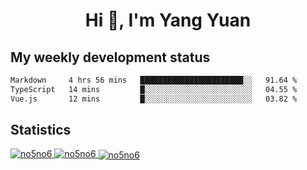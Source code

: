 <h1 align="center">Hi 👋, I'm Yang Yuan</h1>


## My weekly development status
<!--START_SECTION:waka-->

```txt
Markdown     4 hrs 56 mins   ███████████████████████░░   91.64 %
TypeScript   14 mins         █░░░░░░░░░░░░░░░░░░░░░░░░   04.55 %
Vue.js       12 mins         █░░░░░░░░░░░░░░░░░░░░░░░░   03.82 %
```

<!--END_SECTION:waka-->

## Statistics
<a href="https://github.com/anuraghazra/github-readme-stats">
  <img src="https://github-readme-stats.vercel.app/api/top-langs/?username=no5no6&theme=dracula" alt="no5no6">
</a>
<a href="https://github.com/anuraghazra/github-readme-stats">
  <img src="https://github-readme-stats.vercel.app/api?username=no5no6&show_icons=true&theme=dracula&line_height=40" alt="no5no6">
</a>
<a href="https://github.com/anuraghazra/github-readme-stats">
  <img align="center" src="https://github-readme-streak-stats.herokuapp.com/?user=no5no6&theme=dracula" alt="no5no6" />
</a>